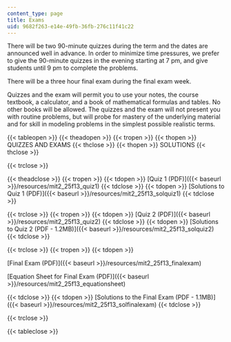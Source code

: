 ```yaml
---
content_type: page
title: Exams
uid: 9682f263-e14e-49fb-36fb-276c11f41c22
---
```


There will be two 90-minute quizzes during the term and the dates are announced well in advance. In order to minimize time pressures, we prefer to give the 90-minute quizzes in the evening starting at 7 pm, and give students until 9 pm to complete the problems.

There will be a three hour final exam during the final exam week.

Quizzes and the exam will permit you to use your notes, the course textbook, a calculator, and a book of mathematical formulas and tables. No other books will be allowed. The quizzes and the exam will not present you with routine problems, but will probe for mastery of the underlying material and for skill in modeling problems in the simplest possible realistic terms.

{{< tableopen >}}
{{< theadopen >}}
{{< tropen >}}
{{< thopen >}}
QUIZZES AND EXAMS
{{< thclose >}}
{{< thopen >}}
SOLUTIONS
{{< thclose >}}

{{< trclose >}}

{{< theadclose >}}
{{< tropen >}}
{{< tdopen >}}
[Quiz 1 (PDF)]({{< baseurl >}}/resources/mit2_25f13_quiz1)
{{< tdclose >}}
{{< tdopen >}}
[Solutions to Quiz 1 (PDF)]({{< baseurl >}}/resources/mit2_25f13_solquiz1)
{{< tdclose >}}

{{< trclose >}}
{{< tropen >}}
{{< tdopen >}}
[Quiz 2 (PDF)]({{< baseurl >}}/resources/mit2_25f13_quiz2)
{{< tdclose >}}
{{< tdopen >}}
[Solutions to Quiz 2 (PDF - 1.2MB)]({{< baseurl >}}/resources/mit2_25f13_solquiz2)
{{< tdclose >}}

{{< trclose >}}
{{< tropen >}}
{{< tdopen >}}


[Final Exam (PDF)]({{< baseurl >}}/resources/mit2_25f13_finalexam)

[Equation Sheet for Final Exam (PDF)]({{< baseurl >}}/resources/mit2_25f13_equationsheet)


{{< tdclose >}}
{{< tdopen >}}
[Solutions to the Final Exam (PDF - 1.1MB)]({{< baseurl >}}/resources/mit2_25f13_solfinalexam)
{{< tdclose >}}

{{< trclose >}}

{{< tableclose >}}